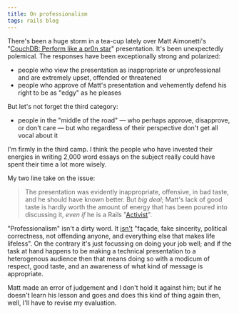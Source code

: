 ```yaml
---
title: On professionalism
tags: rails blog
---
```


There's been a huge storm in a tea-cup lately over Matt Aimonetti's "[CouchDB: Perform like a pr0n star](http://www.slideshare.net/mattetti/couchdb-perform-like-a-pr0n-star)" presentation. It's been unexpectedly polemical. The responses have been exceptionally strong and polarized:

-   people who view the presentation as inappropriate or unprofessional and are extremely upset, offended or threatened
-   people who approve of Matt's presentation and vehemently defend his right to be as "edgy" as he pleases

But let's not forget the third category:

-   people in the "middle of the road" — who perhaps approve, disapprove, or don't care — but who regardless of their perspective don't get all vocal about it

I'm firmly in the third camp. I think the people who have invested their energies in writing 2,000 word essays on the subject really could have spent their time a lot more wisely.

My two line take on the issue:

> The presentation was evidently inappropriate, offensive, in bad taste, and he should have known better. But *big deal*; Matt's lack of good taste is hardly worth the amount of energy that has been poured into discussing it, *even if* he is a Rails "[Activist](http://rubyonrails.org/activists)".

"Professionalism" isn't a dirty word. It [isn't](http://twitter.com/dhh/status/1631100714) "façade, fake sincerity, political correctness, not offending anyone, and everything else that makes life lifeless". On the contrary it's just focussing on doing your job well; and if the task at hand happens to be making a technical presentation to a heterogenous audience then that means doing so with a modicum of respect, good taste, and an awareness of what kind of message is appropriate.

Matt made an error of judgement and I don't hold it against him; but if he doesn't learn his lesson and goes and does this kind of thing again then, well, I'll have to revise my evaluation.
